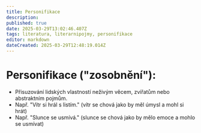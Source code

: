 ```yaml
---
title: Personifikace
description: 
published: true
date: 2025-03-29T13:02:46.407Z
tags: literatura, literarnipojmy, personifikace
editor: markdown
dateCreated: 2025-03-29T12:48:19.014Z
---
```


# Personifikace ("zosobnění"):
- Přisuzování lidských vlastností neživým věcem, zvířatům nebo abstraktním pojmům.
- Např. "Vítr si hrál s listím." (vítr se chová jako by měl úmysl a mohl si hrát)
- Např. "Slunce se usmívá." (slunce se chová jako by mělo emoce a mohlo se usmívat)